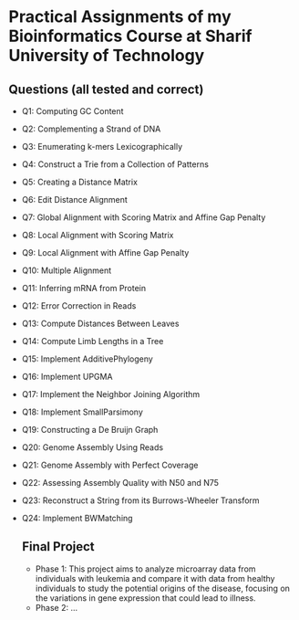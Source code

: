 # Practical Assignments of my Bioinformatics Course at Sharif University of Technology

## Questions (all tested and correct)
- Q1: Computing GC Content
- Q2: Complementing a Strand of DNA
- Q3: Enumerating k-mers Lexicographically
- Q4: Construct a Trie from a Collection of Patterns
- Q5: Creating a Distance Matrix
- Q6: Edit Distance Alignment
- Q7: Global Alignment with Scoring Matrix and Affine Gap Penalty
- Q8: Local Alignment with Scoring Matrix
- Q9: Local Alignment with Affine Gap Penalty
- Q10: Multiple Alignment
- Q11: Inferring mRNA from Protein
- Q12: Error Correction in Reads
- Q13: Compute Distances Between Leaves
- Q14: Compute Limb Lengths in a Tree
- Q15: Implement AdditivePhylogeny
- Q16: Implement UPGMA
- Q17: Implement the Neighbor Joining Algorithm
- Q18: Implement SmallParsimony
- Q19: Constructing a De Bruijn Graph
- Q20: Genome Assembly Using Reads
- Q21: Genome Assembly with Perfect Coverage
- Q22: Assessing Assembly Quality with N50 and N75
- Q23: Reconstruct a String from its Burrows-Wheeler Transform
- Q24: Implement BWMatching


  ## Final Project
  - Phase 1: This project aims to analyze microarray data from individuals with leukemia and compare it with data from healthy individuals to study the potential origins of the disease, focusing on the variations in gene expression that could lead to illness.
  - Phase 2: ...
